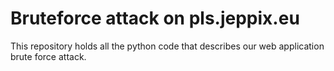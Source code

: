 # Bruteforce attack on pls.jeppix.eu
This repository holds all the python code that describes our web application brute force attack.
